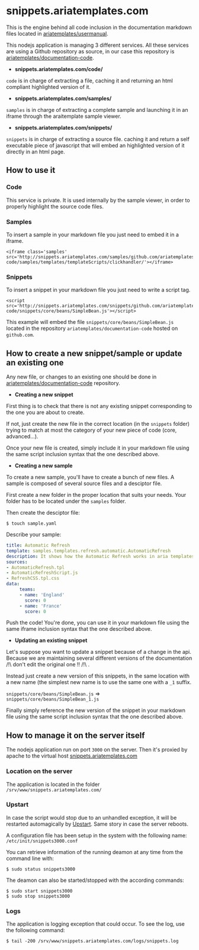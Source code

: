 snippets.ariatemplates.com
==========================

This is the engine behind all code inclusion in the documentation markdown files located in [ariatemplates/usermanual][usermanual].

This nodejs application is managing 3 different services. All these services are using a Github repository as source, in our case this repository is [ariatemplates/documentation-code][documentation-code].

* **snippets.ariatemplates.com/code/**
 
 `code` is in charge of extracting a file, caching it and returning an html compliant highlighted version of it.

* **snippets.ariatemplates.com/samples/**
 
 `samples` is in charge of extracting a complete sample and launching it in an iframe through the araitemplate sample viewer.

* **snippets.ariatemplates.com/snippets/**

 `snippets` is in charge of extracting a source file. caching it and return a self executable piece of javascript that will embed an highlighted version of it directly in an html page.


How to use it
-------------

### Code

This service is private. It is used internally by the sample viewer, in order to properly highlight the source code files.

### Samples

To insert a sample in your markdown file you just need to embed it in a iframe.

    <iframe class='samples' src='http://snippets.ariatemplates.com/samples/github.com/ariatemplates/documentation-code/samples/templates/templateScripts/clickhandler/'></iframe>

### Snippets

To insert a snippet in your markdown file you just need to write a script tag.

    <script src='http://snippets.ariatemplates.com/snippets/github.com/ariatemplates/documentation-code/snippets/core/beans/SimpleBean.js'></script>

This example will embed the file `snippets/core/beans/SimpleBean.js` located in the repository `ariatemplates/documentation-code` hosted on `github.com`.


How to create a new snippet/sample or update an existing one
------------------------------------------------------------

Any new file, or changes to an existing one should be done in [ariatemplates/documentation-code][documentation-code] repository.

* **Creating a new snippet**
 
 First thing is to check that there is not any existing snippet corresponding to the one you are about to create.

 If not, just create the new file in the correct location (in the `snippets` folder) trying to match at most the category of your new piece of code (core, advanced...).

 Once your new file is created, simply include it in your markdown file using the same script inclusion syntax that the one described above.

* **Creating a new sample**

 To create a new sample, you'll have to create a bunch of new files. A sample is composed of several source files and a desciptor file.

 First create a new folder in the proper location that suits your needs. Your folder has to be located under the `samples` folder.

 Then create the desciptor file:

 	$ touch sample.yaml

 Describe your sample:

```yaml
title: Automatic Refresh
template: samples.templates.refresh.automatic.AutomaticRefresh
description: It shows how the Automatic Refresh works in aria templates.
sources:
- AutomaticRefresh.tpl
- AutomaticRefreshScript.js
- RefreshCSS.tpl.css
data:
     teams:
     - name: 'England'
       score: 0
     - name: 'France'
       score: 0
```

 Push the code! You're done, you can use it in your markdown file using the same iframe inclusion syntax that the one described above.

* **Updating an existing snippet**

 Let's suppose you want to update a snippet because of a change in the api. Because we are maintaining several different versions of the documentation /!\ don't edit the original one !! /!\ .

 Instead just create a new version of this snippets, in the same location with a new name (the simplest new name is to use the same one with a `_1` suffix.

 `snippets/core/beans/SimpleBean.js` => `snippets/core/beans/SimpleBean_1.js`

 Finally simply reference the new version of the snippet in your markdown file using the same script inclusion syntax that the one described above.

 
How to manage it on the server itself
-------------------------------------

The nodejs application run on port `3000` on the server. Then it's proxied by apache to the virtual host [snippets.ariatemplates.com][snippets]

### Location on the server

The application is located in the folder `/srv/www/snippets.ariatemplates.com/`

### Upstart

In case the script would stop due to an unhandled exception, it will be restarted automagically by [Upstart][upstart]. Same story in case the server reboots.

A configuration file has been setup in the system with the following name: `/etc/init/snippets3000.conf`

You can retrieve information of the running deamon at any time from the command line with:

    $ sudo status snippets3000

The deamon can also be started/stopped with the according commands:

	$ sudo start snippets3000
	$ sudo stop snippets3000

### Logs

The application is logging exception that could occur. To see the log, use the following command:

	$ tail -200 /srv/www/snippets.ariatemplates.com/logs/snippets.log

[usermanual]: https://github.com/ariatemplates/usermanual
[documentation-code]: https://github.com/ariatemplates/documentation-code
[snippets]: http://snippets.ariatemplates.com
[upstart]: http://upstart.ubuntu.com/